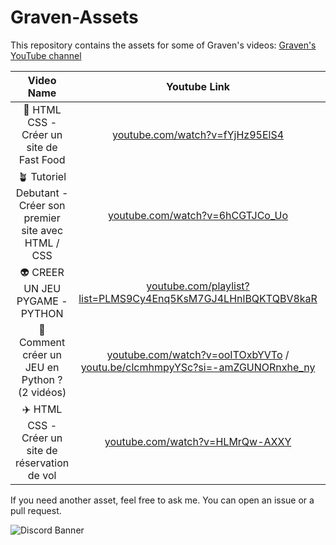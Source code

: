 # Graven-Assets

This repository contains the assets for some of Graven's videos:
[Graven's YouTube channel](https://www.youtube.com/@Gravenilvectuto/featured)


| Video Name | Youtube Link | Assets |
| :---------------: |:---------------:| :-----:|
| 🍔 HTML CSS - Créer un site de Fast Food | [youtube.com/watch?v=fYjHz95ElS4](https://www.youtube.com/watch?v=fYjHz95ElS4) | [CroustiShop](./CroustiShop/) |
| 🪴 Tutoriel Debutant - Créer son premier site avec HTML / CSS | [youtube.com/watch?v=6hCGTJCo_Uo](https://www.youtube.com/watch?v=6hCGTJCo_Uo) | [NatureEmoi](./NatureEmoi/) |
| 👽 CREER UN JEU PYGAME - PYTHON | [youtube.com/playlist?list=PLMS9Cy4Enq5KsM7GJ4LHnlBQKTQBV8kaR](https://www.youtube.com/playlist?list=PLMS9Cy4Enq5KsM7GJ4LHnlBQKTQBV8kaR) | [PygameAssets](./PygameAssets/) |
| 🦕 Comment créer un JEU en Python ? (2 vidéos) | [youtube.com/watch?v=ooITOxbYVTo](https://www.youtube.com/watch?v=ooITOxbYVTo) / [youtu.be/clcmhmpyYSc?si=-amZGUNORnxhe_ny](https://youtu.be/clcmhmpyYSc?si=-amZGUNORnxhe_ny) | [Pygamon](./Pygamon/) |
| ✈️ HTML CSS - Créer un site de réservation de vol | [youtube.com/watch?v=HLMrQw-AXXY](https://www.youtube.com/watch?v=HLMrQw-AXXY) | [GravenAir](./GravenAir/) |


If you need another asset, feel free to ask me.
You can open an issue or a pull request.

![Discord Banner](https://discordapp.com/api/guilds/763846236766732368/widget.png?style=banner2)
